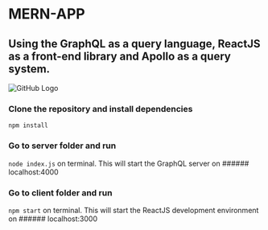 # MERN-APP
## Using the GraphQL as a query language, ReactJS as a front-end library and Apollo as a query system.

![GitHub Logo](https://miro.medium.com/max/600/1*RCeGDSIqqW68bS5kYucTvA.png)

### Clone the repository and install dependencies
```npm install```

### Go to server folder and run 
```node index.js``` on terminal. This will start the GraphQL server on ###### localhost:4000

### Go to client folder and run
```npm start``` on terminal. This will start the ReactJS development environment on ###### localhost:3000
 


